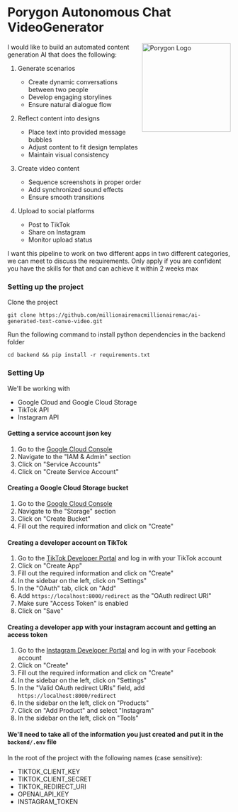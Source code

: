 # Porygon Autonomous Chat VideoGenerator

 <img src="assets/porygon-logo.png" align="right" width="200" height="200" alt="Porygon Logo">

I would like to build an automated content generation AI that does the following:
1. Generate scenarios
   - Create dynamic conversations between two people
   - Develop engaging storylines
   - Ensure natural dialogue flow

2. Reflect content into designs
   - Place text into provided message bubbles
   - Adjust content to fit design templates
   - Maintain visual consistency

3. Create video content
   - Sequence screenshots in proper order
   - Add synchronized sound effects
   - Ensure smooth transitions

4. Upload to social platforms
   - Post to TikTok
   - Share on Instagram
   - Monitor upload status

I want this pipeline to work on two different apps in two different categories, we can meet to discuss the requirements. Only apply if you are confident you have the skills for that and can achieve it within 2 weeks max

### Setting up the project

Clone the project
```
git clone https://github.com/millionairemacmillionairemac/ai-generated-text-convo-video.git
```

Run the following command to install python dependencies in the backend folder
```
cd backend && pip install -r requirements.txt
```

### Setting Up

We'll be working with

- Google Cloud and Google Cloud Storage
- TikTok API
- Instagram API

#### Getting a service account json key

1. Go to the [Google Cloud Console](https://console.cloud.google.com/)
2. Navigate to the "IAM & Admin" section
3. Click on "Service Accounts"
4. Click on "Create Service Account"

#### Creating a Google Cloud Storage bucket

1. Go to the [Google Cloud Console](https://console.cloud.google.com/)
2. Navigate to the "Storage" section
3. Click on "Create Bucket"
4. Fill out the required information and click on "Create"

#### Creating a developer account on TikTok

1. Go to the [TikTok Developer Portal](https://developers.tiktok.com/en) and log in with your TikTok account
2. Click on "Create App"
3. Fill out the required information and click on "Create"
4. In the sidebar on the left, click on "Settings"
5. In the "OAuth" tab, click on "Add"
6. Add `https://localhost:8000/redirect` as the "OAuth redirect URI"
7. Make sure "Access Token" is enabled
8. Click on "Save"

#### Creating a developer app with your instagram account and getting an access token

1. Go to the [Instagram Developer Portal](https://developers.facebook.com/apps/) and log in with your Facebook account
2. Click on "Create"
3. Fill out the required information and click on "Create"
4. In the sidebar on the left, click on "Settings"
5. In the "Valid OAuth redirect URIs" field, add `https://localhost:8000/redirect`
6. In the sidebar on the left, click on "Products"
7. Click on "Add Product" and select "Instagram"
8. In the sidebar on the left, click on "Tools"

#### We'll need to take all of the information you just created and put it in the `backend/.env` file 

In the root of the project with the following names (case sensitive):

- TIKTOK_CLIENT_KEY
- TIKTOK_CLIENT_SECRET
- TIKTOK_REDIRECT_URI
- OPENAI_API_KEY
- INSTAGRAM_TOKEN

